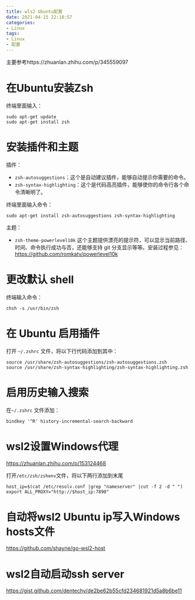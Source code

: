 ```yaml
---
title: wls2 Ubuntu配置
date: 2021-04-15 22:18:57
categories:
- Linux
tags:
- Linux
- 配置
---
```



主要参考https://zhuanlan.zhihu.com/p/345559097

#  在Ubuntu安装Zsh

终端里面输入：

```shell
sudo apt-get update
sudo apt-get install zsh
```

# 安装插件和主题

插件：

- `zsh-autosuggestions`：这个是自动建议插件，能够自动提示你需要的命令。
- `zsh-syntax-highlighting`：这个是代码高亮插件，能够使你的命令行各个命令清晰明了。

终端里面输入命令：

```shell
sudo apt-get install zsh-autosuggestions zsh-syntax-highlighting
```

主题：

- `zsh-theme-powerlevel10k` 这个主题提供漂亮的提示符，可以显示当前路径、时间、命令执行成功与否，还能够支持 git 分支显示等等。安装过程参见：https://github.com/romkatv/powerlevel10k

# 更改默认 shell

终端输入命令：

```shell
chsh -s /usr/bin/zsh
```

# 在 Ubuntu 启用插件

打开 `~/.zshrc` 文件，将以下行代码添加到其中：

```text
source /usr/share/zsh-autosuggestions/zsh-autosuggestions.zsh
source /usr/share/zsh-syntax-highlighting/zsh-syntax-highlighting.zsh
```

# 启用历史输入搜索

在`~/.zshrc` 文件添加：

```shell
bindkey '^R' history-incremental-search-backward
```



# wsl2设置Windows代理

https://zhuanlan.zhihu.com/p/153124468

打开`/etc/zsh/zshenv`文件，将以下两行添加到末尾

```shell
host_ip=$(cat /etc/resolv.conf |grep "nameserver" |cut -f 2 -d " ")
export ALL_PROXY="http://$host_ip:7890"
```

# 自动将wsl2 Ubuntu ip写入Windows hosts文件

https://github.com/shayne/go-wsl2-host

# wsl2自动启动ssh server

https://gist.github.com/dentechy/de2be62b55cfd234681921d5a8b6be11

